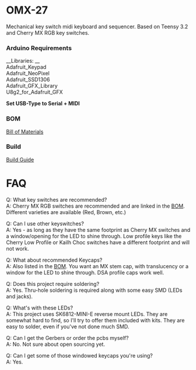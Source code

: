 # OMX-27

Mechanical key switch midi keyboard and sequencer. Based on Teensy 3.2 and Cherry MX RGB key switches.

### Arduino Requirements

__Libraries: __  
Adafruit_Keypad  
Adafruit_NeoPixel  
Adafruit_SSD1306  
Adafruit_GFX_Library  
U8g2_for_Adafruit_GFX

__Set USB-Type to Serial + MIDI__


### BOM

[Bill of Materials](<BOM.md>)

### Build

[Build Guide](<Build.md>)

# FAQ

Q: What key switches are recommended?  
A: Cherry MX RGB switches are recommended and are linked in the [BOM](<BOM.md>). Different varieties are available (Red, Brown, etc.)  

Q: Can I use other keyswitches?  
A: Yes - as long as they have the same footprint as Cherry MX switches and a window/opening for the LED to shine through. Low profile keys like the Cherry Low Profile or Kailh Choc switches have a different footprint and will not work.  

Q: What about recommended Keycaps?  
A: Also listed in the [BOM](<BOM.md>). You want an MX stem cap, with translucency or a window for the LED to shine through. DSA profile caps work well.  

Q: Does this project require soldering?  
A: Yes. Thru-hole soldering is required along with some easy SMD (LEDs and jacks).  

Q: What's with these LEDs?  
A: This project uses SK6812-MINI-E reverse mount LEDs. They are somewhat hard to find, so I'll try to offer them included with kits. They are easy to solder, even if you've not done much SMD.  

Q: Can I get the Gerbers or order the pcbs myself?  
A: No. Not sure about open sourcing yet.  

Q: Can I get some of those windowed keycaps you're using?  
A: Yes. 

